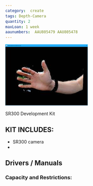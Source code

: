 ```yaml
---
category:  create
tags: Depth-Camera
quantity: 2
maxLoan: 1 week
aaunumbers:  AAU805479 AAU805478
---
```

![Intel Realsense](/assets/images/equip/sr300.png)

SR300 Development Kit
## KIT INCLUDES:
-  SR300 camera 
- 

## Drivers / Manuals
[]()



### Capacity and Restrictions:
